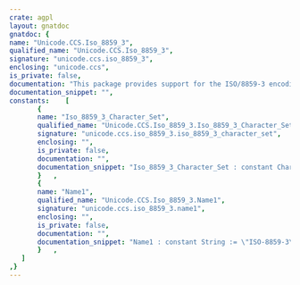 ```yaml
---
crate: agpl
layout: gnatdoc
gnatdoc: {
name: "Unicode.CCS.Iso_8859_3",
qualified_name: "Unicode.CCS.Iso_8859_3",
signature: "unicode.ccs.iso_8859_3",
enclosing: "unicode.ccs",
is_private: false,
documentation: "This package provides support for the ISO/8859-3 encoding.\nThis character set is used for Esperanto, Galician, Maltese and Turkish.",
documentation_snippet: "",
constants:    [
       {
       name: "Iso_8859_3_Character_Set",
       qualified_name: "Unicode.CCS.Iso_8859_3.Iso_8859_3_Character_Set",
       signature: "unicode.ccs.iso_8859_3.iso_8859_3_character_set",
       enclosing: "",
       is_private: false,
       documentation: "",
       documentation_snippet: "Iso_8859_3_Character_Set : constant Character_Set :=\n  (To_Unicode => To_Unicode'Access,\n   To_CS      => To_Iso_8859_3'Access);",
       }   ,
       {
       name: "Name1",
       qualified_name: "Unicode.CCS.Iso_8859_3.Name1",
       signature: "unicode.ccs.iso_8859_3.name1",
       enclosing: "",
       is_private: false,
       documentation: "",
       documentation_snippet: "Name1 : constant String := \"ISO-8859-3\";",
       }   ,
   ]
,}
---
```

